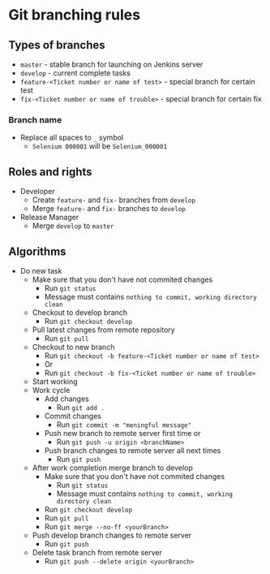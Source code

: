 # Git branching rules

## Types of branches

+ `master` - stable branch for launching on Jenkins server
+ `develop` - current complete tasks
+ `feature-<Ticket number or name of test>` - special branch for certain test
+ `fix-<Ticket number or name of trouble>` - special branch for certain fix

### Branch name

+ Replace all spaces to `_` symbol
    + `Selenium 000001` will be `Selenium_000001`


## Roles and rights

+ Developer
    + Create `feature-` and `fix-` branches from `develop`
    + Merge `feature-` and `fix-` branches to `develop`
+ Release Manager
    + Merge `develop` to `master`

## Algorithms

+ Do new task
    + Make sure that you don't have not commited changes
        + Run `git status`
        + Message must contains `nothing to commit, working directory clean`
    + Checkout to develop branch
        + Run `git checkout develop`
    + Pull latest changes from remote repository
        + Run `git pull`
    + Checkout to new branch
        + Run `git checkout -b feature-<Ticket number or name of test>`
        + Or
        + Run `git checkout -b fix-<Ticket number or name of trouble>`
    + Start working
    + Work cycle
        + Add changes
            + Run `git add .`
        + Commit changes
            + Run `git commit -m "meningful message"`
        + Push new branch to remote server first time or
            + Run `git push -u origin <branchName>`
        + Push branch changes to remote server all next times
            + Run `git push`
    + After work completion merge branch to develop
        + Make sure that you don't have not commited changes
            + Run `git status`
            + Message must contains `nothing to commit, working directory clean`
        + Run `git checkout develop`
        + Run `git pull`
        + Run `git merge --no-ff <yourBranch>`
    + Push develop branch changes to remote server
        + Run `git push`
    + Delete task branch from remote server
        + Run `git push --delete origin <yourBranch>`
